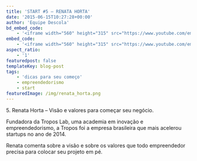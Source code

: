 ```yaml
---
title: 'START #5 – RENATA HORTA'
date: '2015-06-15T10:27:28+00:00'
author: 'Equipe Descola'
bd_embed_code:
    - '<iframe width="560" height="315" src="https://www.youtube.com/embed/EvSmUyEy_0E" frameborder="0" allowfullscreen></iframe>'
embed_code:
    - '<iframe width="560" height="315" src="https://www.youtube.com/embed/EvSmUyEy_0E" frameborder="0" allowfullscreen></iframe>'
aspect_ratio:
    - '1'
featuredpost: false
templateKey: blog-post
tags:
    - 'dicas para seu começo'
    - empreendedorismo
    - start
featuredImage: /img/renata_horta.png
---
```

5\. Renata Horta – Visão e valores para começar seu negócio.

Fundadora da Tropos Lab, uma academia em inovação e empreendedorismo, a Tropos foi a empresa brasileira que mais acelerou startups no ano de 2014.

Renata comenta sobre a visão e sobre os valores que todo empreendedor precisa para colocar seu projeto em pé.